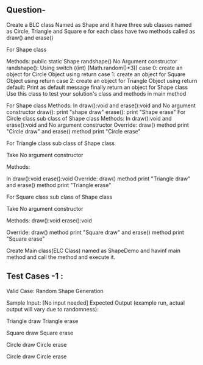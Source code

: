 Question-
--------------
Create a BLC class Named as Shape and it have three sub classes named as Circle, Triangle and Square
e for each class have two methods called as draw() and erase()

For Shape class

Methods:
public static Shape randshape()
No Argument constructor
randshape(): Using switch ((int) (Math.random()*3))
case 0: create an object for Circle Object using return
case 1: create an object for Square Object using return
case 2: create an object for Triangle Object using return
default: Print as default message
finally return an object for Shape class
Use this class to test your solution's class and methods in main method

For Shape class
Methods: In draw():void and erase():void and No argument constructor
draw(): print "shape draw"
erase(): print "Shape erase"
For Circle class sub class of Shape class
Methods: In draw():void and erase():void and No argument constructor
Override:
draw() method print "Circle draw" and erase() method print "Circle erase"

For Triangle class sub class of Shape class

Take No argument constructor

Methods: 

In draw():void 
 erase():void 
Override:
draw() method print "Triangle draw" and erase() method print "Triangle erase"


For Square class sub class of Shape class

Take No argument constructor

Methods: 
 draw():void 
 erase():void 
 
Override:
draw() method print "Square draw" and erase() method print "Square erase"



Create Main class(ELC Class) named as ShapeDemo and havinf main method and call the method and execute it.

Test Cases -1 :
-------------------
Valid Case: Random Shape Generation

Sample Input: [No input needed]
Expected Output (example run, actual output will vary due to randomness):

Triangle draw
Triangle erase

Square draw
Square erase

Circle draw
Circle erase

Circle draw
Circle erase
